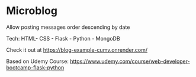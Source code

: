 # Microblog
Allow posting messages order descending by date

Tech: HTML- CSS - Flask - Python - MongoDB

Check it out at https://blog-example-cumv.onrender.com/

Based on Udemy Course:
https://www.udemy.com/course/web-developer-bootcamp-flask-python
